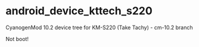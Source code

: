 android_device_kttech_s220
==========================

CyanogenMod 10.2 device tree for KM-S220 (Take Tachy) - cm-10.2 branch


Not boot!


